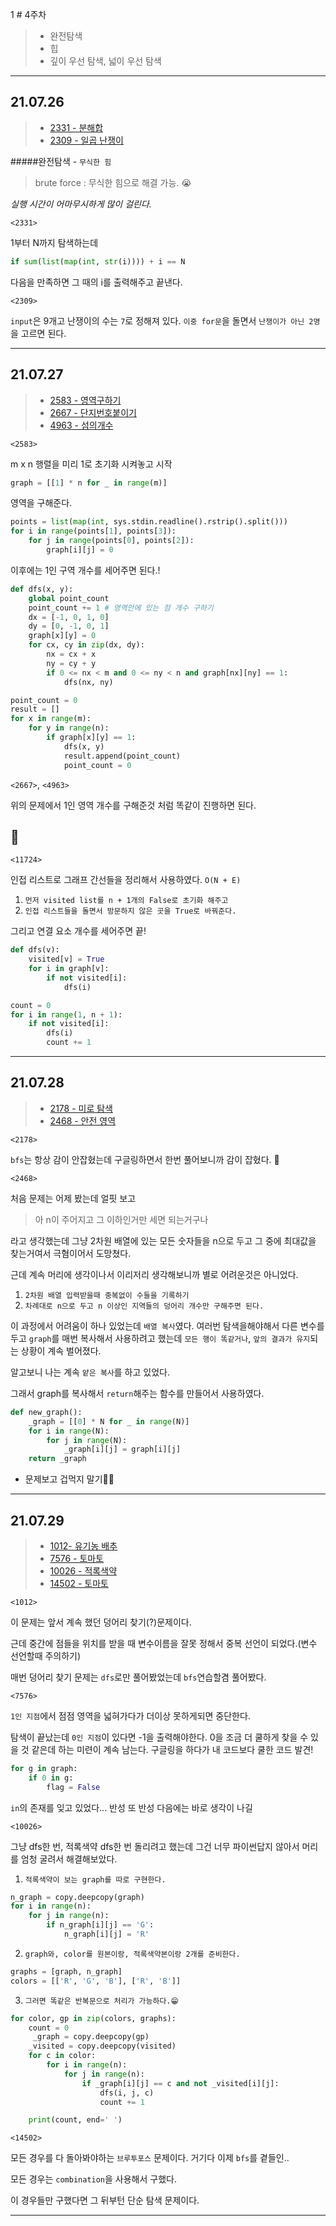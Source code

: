 1 # 4주차

> - 완전탐색
> - 힙
> - 깊이 우선 탐색, 넓이 우선 탐색

---

## 21.07.26

> - [2331 - 분해합](https://www.acmicpc.net/problem/2331)
> - [2309 - 일곱 난쟁이](https://www.acmicpc.net/problem/2309)

#####완전탐색 - `무식한 힘`

> brute force : 무식한 힘으로 해결 가능. 😭

_실행 시간이 어마무시하게 많이 걸린다._

`<2331>`

1부터 N까지 탐색하는데

```python
if sum(list(map(int, str(i)))) + i == N
```

다음을 만족하면 그 때의 i를 출력해주고 끝낸다.

`<2309>`

`input`은 9개고 난쟁이의 수는 `7`로 정해져 있다.
`이중 for문`을 돌면서 `난쟁이가 아닌 2명`을 고르면 된다.

---

## 21.07.27

> - [2583 - 영역구하기](https://www.acmicpc.net/problem/2583)
> - [2667 - 단지번호붙이기](https://www.acmicpc.net/problem/2667)
> - [4963 - 섬의개수](https://www.acmicpc.net/problem/4963)

`<2583>`

m x n 행렬을 미리 1로 초기화 시켜놓고 시작

```python
graph = [[1] * n for _ in range(m)]
```

영역을 구해준다.

```python
points = list(map(int, sys.stdin.readline().rstrip().split()))
for i in range(points[1], points[3]):
    for j in range(points[0], points[2]):
        graph[i][j] = 0
```

이후에는 1인 구역 개수를 세어주면 된다.!

```python
def dfs(x, y):
    global point_count
    point_count += 1 # 영역안에 있는 점 개수 구하기
    dx = [-1, 0, 1, 0]
    dy = [0, -1, 0, 1]
    graph[x][y] = 0
    for cx, cy in zip(dx, dy):
        nx = cx + x
        ny = cy + y
        if 0 <= nx < m and 0 <= ny < n and graph[nx][ny] == 1:
            dfs(nx, ny)

point_count = 0
result = []
for x in range(m):
    for y in range(n):
        if graph[x][y] == 1:
            dfs(x, y)
            result.append(point_count)
            point_count = 0
```

`<2667>`, `<4963>`

위의 문제에서 1인 영역 개수를 구해준것 처럼 똑같이 진행하면 된다.

## 🥳

`<11724>`

인접 리스트로 그래프 간선들을 정리해서 사용하였다. `O(N + E)`

1. `먼저 visited list를 n + 1개의 False로 초기화 해주고`
2. `인접 리스트들을 돌면서 방문하지 않은 곳을 True로 바꿔준다.`

그리고 연결 요소 개수를 세어주면 끝!

```python
def dfs(v):
    visited[v] = True
    for i in graph[v]:
        if not visited[i]:
            dfs(i)

count = 0
for i in range(1, n + 1):
    if not visited[i]:
        dfs(i)
        count += 1
```

---

## 21.07.28

> - [2178 - 미로 탐색](https://www.acmicpc.net/problem/2178)
> - [2468 - 안전 영역](https://www.acmicpc.net/problem/2468)

`<2178>`

`bfs`는 항상 감이 안잡혔는데 구글링하면서 한번 풀어보니까 감이 잡혔다. 🤩

`<2468>`

처음 문제는 어제 봤는데 얼핏 보고

> 아 n이 주어지고 그 이하인거만 세면 되는거구나

라고 생각했는데 그냥 2차원 배열에 있는 모든 숫자들을 n으로 두고 그 중에 최대값을 찾는거여서 극혐이어서 도망쳤다.

근데 계속 머리에 생각이나서 이리저리 생각해보니까 별로 어려운것은 아니었다.

1. `2차원 배열 입력받을때 중복없이 수들을 기록하기`
2. `차례대로 n으로 두고 n 이상인 지역들의 덩어리 개수만 구해주면 된다.`

이 과정에서 어려움이 하나 있었는데 `배열 복사`였다.
여러번 탐색을해야해서 다른 변수를 두고 `graph`를 매번 복사해서 사용하려고 했는데 `모든 행이 똑같거나`, `앞의 결과가 유지`되는 상황이 계속 벌어졌다.

알고보니 나는 계속 `얕은 복사`를 하고 있었다.

그래서 graph를 복사해서 `return`해주는 함수를 만들어서 사용하였다.

```python
def new_graph():
    _graph = [[0] * N for _ in range(N)]
    for i in range(N):
        for j in range(N):
            _graph[i][j] = graph[i][j]
    return _graph
```

- 문제보고 겁먹지 말기👊🏻

---

## 21.07.29

> - [1012- 유기농 배추](https://www.acmicpc.net/problem/1012)
> - [7576 - 토마토](https://www.acmicpc.net/problem/7576)
> - [10026 - 적록색약](https://www.acmicpc.net/problem/10026)
> - [14502 - 토마토](https://www.acmicpc.net/problem/14502)

`<1012>`

이 문제는 앞서 계속 했던 덩어리 찾기(?)문제이다.

근데 중간에 점들을 위치를 받을 때 변수이름을 잘못 정해서 중복 선언이 되었다.(변수 선언할때 주의하기)

매번 덩어리 찾기 문제는 `dfs`로만 풀어봤었는데 `bfs`연습할겸 풀어봤다.

`<7576>`

`1인 지점`에서 점점 영역을 넓혀가다가 더이상 못하게되면 중단한다.

탐색이 끝났는데 `0인 지점`이 있다면 -1을 출력해야한다.
0을 조금 더 쿨하게 찾을 수 있을 것 같은데 하는 미련이 계속 남는다.
구글링을 하다가 내 코드보다 쿨한 코드 발견!

```python
for g in graph:
    if 0 in g:
        flag = False
```

`in`의 존재를 잊고 있었다... 반성 또 반성 다음에는 바로 생각이 나길

`<10026>`

그냥 dfs한 번, 적록색약 dfs한 번 돌리려고 했는데 그건 너무 파이썬답지 않아서 머리를 엄청 굴려서 해결해보았다.

1. `적록색약이 보는 graph를 따로 구현한다.`

```python
n_graph = copy.deepcopy(graph)
for i in range(n):
    for j in range(n):
        if n_graph[i][j] == 'G':
            n_graph[i][j] = 'R'
```

2. `graph와, color를 원본이랑, 적록색약본이랑 2개를 준비한다.`

```python
graphs = [graph, n_graph]
colors = [['R', 'G', 'B'], ['R', 'B']]
```

3. `그러면 똑같은 반복문으로 처리가 가능하다.😁`

```python
for color, gp in zip(colors, graphs):
    count = 0
     _graph = copy.deepcopy(gp)
    _visited = copy.deepcopy(visited)
    for c in color:
        for i in range(n):
            for j in range(n):
                if _graph[i][j] == c and not _visited[i][j]:
                    dfs(i, j, c)
                    count += 1

    print(count, end=' ')
```

`<14502>`

모든 경우를 다 돌아봐야하는 `브루투포스` 문제이다. 거기다 이제 `bfs`를 곁들인..

모든 경우는 `combination`을 사용해서 구했다.

이 경우들만 구했다면 그 뒤부턴 단순 탐색 문제이다.

---

```

```
